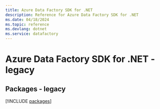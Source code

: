 ```yaml
---
title: Azure Data Factory SDK for .NET
description: Reference for Azure Data Factory SDK for .NET
ms.date: 04/18/2024
ms.topic: reference
ms.devlang: dotnet
ms.service: datafactory
---
```

# Azure Data Factory SDK for .NET - legacy
## Packages - legacy
[!INCLUDE [packages](data-factory-index.md)]